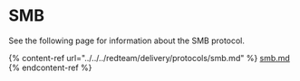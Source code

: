 # SMB

See the following page for information about the SMB protocol.&#x20;

{% content-ref url="../../../redteam/delivery/protocols/smb.md" %}
[smb.md](../../../redteam/delivery/protocols/smb.md)
{% endcontent-ref %}
